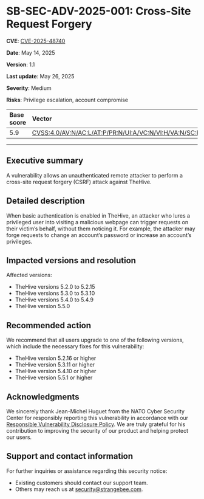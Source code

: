 # SB-SEC-ADV-2025-001: Cross-Site Request Forgery

**CVE**: [CVE-2025-48740](https://nvd.nist.gov/vuln/detail/CVE-2025-48740)

**Date**: May 14, 2025

**Version**: 1.1

**Last update**: May 26, 2025

**Severity**: Medium

**Risks**: Privilege escalation, account compromise

| Base score  | Vector          |
| :--------------- |:---------------|
| 5.9  | [CVSS:4.0/AV:N/AC:L/AT:P/PR:N/UI:A/VC:N/VI:H/VA:N/SC:N/SI:N/SA:N](https://www.first.org/cvss/calculator/4-0#CVSS:4.0/AV:N/AC:L/AT:P/PR:N/UI:A/VC:N/VI:H/VA:N/SC:N/SI:N/SA:N) |

---

## Executive summary

A vulnerability allows an unauthenticated remote attacker to perform a cross-site request forgery (CSRF) attack against TheHive.

## Detailed description

When basic authentication is enabled in TheHive, an attacker who lures a privileged user into visiting a malicious webpage can trigger requests on their victim’s behalf, without them noticing it. For example, the attacker may forge requests to change an account’s password or increase an account’s privileges.

## Impacted versions and resolution

Affected versions:

* TheHive versions 5.2.0 to 5.2.15
* TheHive versions 5.3.0 to 5.3.10
* TheHive versions 5.4.0 to 5.4.9
* TheHive version 5.5.0

## Recommended action

We recommend that all users upgrade to one of the following versions, which include the necessary fixes for this vulnerability:

* TheHive version 5.2.16 or higher
* TheHive version 5.3.11 or higher
* TheHive version 5.4.10 or higher
* TheHive version 5.5.1 or higher

## Acknowledgments

We sincerely thank Jean-Michel Huguet from the NATO Cyber Security Center for responsibly reporting this
vulnerability in accordance with our [Responsible Vulnerability Disclosure Policy](https://github.com/StrangeBeeCorp/Security/blob/main/Policies/Vulnerability%20Disclosure%20policy.md). We are truly grateful for his contribution to improving the security of our product and helping protect our users.

## Support and contact information

For further inquiries or assistance regarding this security notice:

* Existing customers should contact our support team.
* Others may reach us at security@strangebee.com.